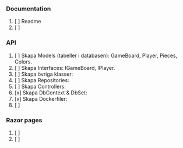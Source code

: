 ### Documentation
1. [ ]  Readme
1. [ ]  

### 

### API
1. [ ]  Skapa Models (tabeller i databasen): GameBoard, Player, Pieces, Colors.
1. [ ]  Skapa Interfaces: IGameBoard, IPlayer.
1. [ ]  Skapa övriga klasser: 
3. [ ]  Skapa Repositories:
4. [ ]  Skapa Controllers:
5. [x]  Skapa DbContext & DbSet:
6. [x]  Skapa Dockerfiler:
7. [ ]  

### Razor pages
1. [ ]  
1. [ ]  
